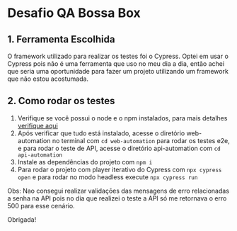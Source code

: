 # Desafio QA Bossa Box

## 1. Ferramenta Escolhida

O framework utilizado para realizar os testes foi o Cypress. Optei em usar o Cypress pois não é uma ferramenta que uso no meu dia a dia, então achei que seria uma oportunidade para fazer um projeto utilizando um framework que não estou acostumada.

## 2. Como rodar os testes

1. Verifique se você possui o node e o npm instalados, para mais detalhes [verifique aqui](https://balta.io/blog/node-npm-instalacao-configuracao-e-primeiros-passos)
2. Após verificar que tudo está instalado, acesse o diretório web-automation no terminal com `cd web-automation` para rodar os testes e2e, e para rodar o teste de API, acesse o diretório api-automation com `cd api-automation`
3. Instale as dependências do projeto com `npm i`
4. Para rodar o projeto com player iterativo do Cypress com `npx cypress open` e para rodar no modo headless execute `npx cypress run`


Obs: Nao consegui realizar validaçōes das mensagens de erro relacionadas a senha na API pois no dia que realizei o teste a API só me retornava o erro 500 para esse cenário.

Obrigada!